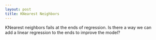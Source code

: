 ```yaml
---
layout: post
title: KNearest Neighbors
---
```



KNearest neighbors fails at the ends of regression. Is there a way we can add a linear regression to the ends to improve the model?
